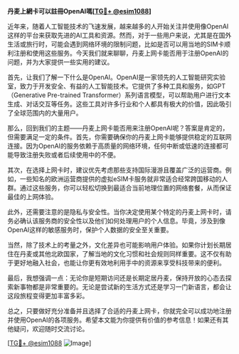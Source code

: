 **丹麦上網卡可以註冊OpenAI嗎[[TG💪+ @esim1088](https://t.me/s/esim1088)]**

近年来，随着人工智能技术的飞速发展，越来越多的人开始关注并使用像OpenAI这样的平台来获取先进的AI工具和资源。然而，对于一些用户来说，尤其是在国外生活或旅行时，可能会遇到网络环境的限制问题，比如是否可以用当地的SIM卡顺利注册和使用这些服务。今天我们就来聊聊，丹麦上网卡能否用于注册OpenAI的问题，并为大家提供一些实用的建议。

首先，让我们了解一下什么是OpenAI。OpenAI是一家领先的人工智能研究实验室，致力于开发安全、有益的人工智能技术。它提供了多种工具和服务，如GPT（Generative Pre-trained Transformer）系列语言模型，可以帮助用户进行文本生成、对话交互等任务。这些工具对许多行业和个人都具有极大的价值，因此吸引了全球范围内的大量用户。

那么，回到我们的主题——丹麦上网卡能否用来注册OpenAI呢？答案是肯定的，但需要满足一定的条件。首先，你需要确保你的丹麦上网卡能够提供稳定的互联网连接。因为OpenAI的服务依赖于高质量的网络环境，任何中断或低速的连接都可能导致注册失败或者后续使用中的不便。

其次，在选择上网卡时，建议优先考虑那些支持国际漫游且覆盖广泛的运营商。例如，一些知名的欧洲运营商提供的虚拟eSIM卡服务就非常适合经常跨国移动的人群。通过这些服务，你可以轻松切换到最适合当前地理位置的网络套餐，从而保证最佳的上网体验。

此外，还需要注意的是隐私与安全性。当你决定使用某个特定的丹麦上网卡时，请务必确认该服务商的安全性以及他们如何处理用户的个人信息。毕竟，涉及到像OpenAI这样的敏感服务时，保护个人数据的安全至关重要。

当然，除了技术上的考量之外，文化差异也可能影响用户体验。如果你计划长期居住在丹麦或其他北欧国家，了解当地的文化习惯和社会规则同样重要。这不仅有助于更好地融入社会，也能让你更有效地利用手中的资源来享受科技带来的便利。

最后，我想强调一点：无论你是短期访问还是长期定居丹麦，保持开放的心态去探索新事物都是非常重要的。无论是尝试新的生活方式还是学习一门新语言，都会让这段旅程变得更加丰富多彩。

总之，只要做好充分准备并且选择了合适的丹麦上网卡，你就完全可以成功地注册并使用OpenAI的各项服务。希望本文能为你提供有价值的参考信息！如果还有其他疑问，欢迎随时交流讨论。

[[TG💪+ @esim1088](https://t.me/s/esim1088) ![Image](https://i.postimg.cc/4NQfJmqS/Snipaste-2025-05-13-00-14-12.png)]
